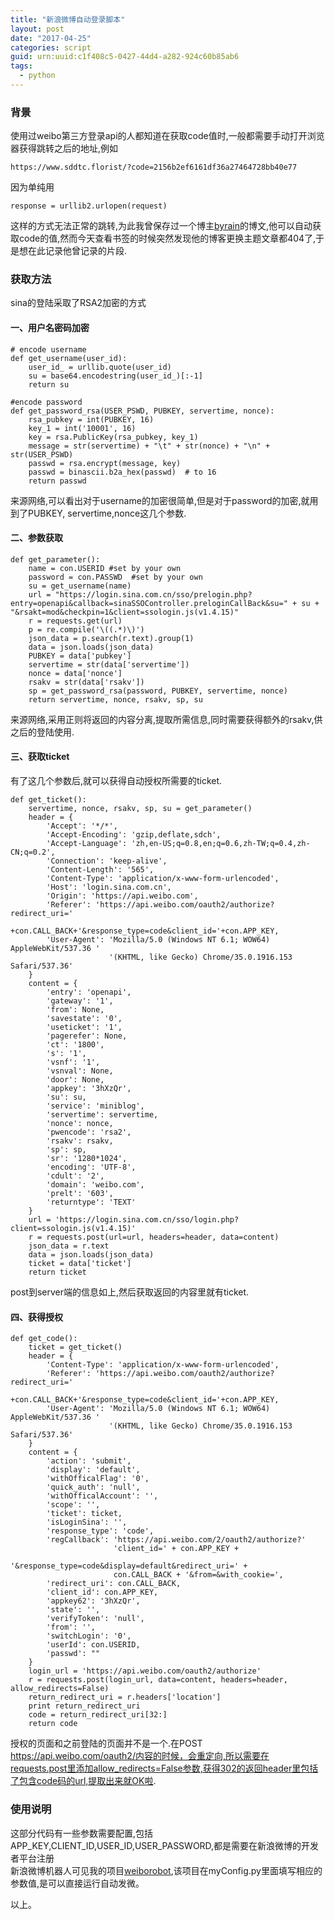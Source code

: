 ```yaml
---
title: "新浪微博自动登录脚本"
layout: post
date: "2017-04-25"
categories: script
guid: urn:uuid:c1f408c5-0427-44d4-a282-924c60b85ab6
tags:
  - python
---
```


### 背景

使用过weibo第三方登录api的人都知道在获取code值时,一般都需要手动打开浏览器获得跳转之后的地址,例如
~~~
https://www.sddtc.florist/?code=2156b2ef6161df36a27464728bb40e77
~~~
因为单纯用  
~~~
response = urllib2.urlopen(request)
~~~
这样的方式无法正常的跳转,为此我曾保存过一个博主[byrain](http://byrain.github.io/)的博文,他可以自动获取code的值,然而今天查看书签的时候突然发现他的博客更换主题文章都404了,于是想在此记录他曾记录的片段.  

### 获取方法

sina的登陆采取了RSA2加密的方式  

#### 一、用户名密码加密

~~~
# encode username
def get_username(user_id):
    user_id_ = urllib.quote(user_id)  
    su = base64.encodestring(user_id_)[:-1]
    return su

#encode password
def get_password_rsa(USER_PSWD, PUBKEY, servertime, nonce):
    rsa_pubkey = int(PUBKEY, 16) 
    key_1 = int('10001', 16) 
    key = rsa.PublicKey(rsa_pubkey, key_1)
    message = str(servertime) + "\t" + str(nonce) + "\n" + str(USER_PSWD)
    passwd = rsa.encrypt(message, key)
    passwd = binascii.b2a_hex(passwd)  # to 16
    return passwd
~~~
来源网络,可以看出对于username的加密很简单,但是对于password的加密,就用到了PUBKEY, servertime,nonce这几个参数.  

#### 二、参数获取  

~~~
def get_parameter():
    name = con.USERID #set by your own
    password = con.PASSWD  #set by your own
    su = get_username(name)
    url = "https://login.sina.com.cn/sso/prelogin.php?entry=openapi&callback=sinaSSOController.preloginCallBack&su=" + su + "&rsakt=mod&checkpin=1&client=ssologin.js(v1.4.15)"
    r = requests.get(url)
    p = re.compile('\((.*)\)')
    json_data = p.search(r.text).group(1)
    data = json.loads(json_data)
    PUBKEY = data['pubkey']
    servertime = str(data['servertime'])
    nonce = data['nonce']
    rsakv = str(data['rsakv'])
    sp = get_password_rsa(password, PUBKEY, servertime, nonce)
    return servertime, nonce, rsakv, sp, su
~~~
来源网络,采用正则将返回的内容分离,提取所需信息,同时需要获得额外的rsakv,供之后的登陆使用.  

#### 三、获取ticket  

有了这几个参数后,就可以获得自动授权所需要的ticket.  
~~~
def get_ticket():
    servertime, nonce, rsakv, sp, su = get_parameter()
    header = {
        'Accept': '*/*',
        'Accept-Encoding': 'gzip,deflate,sdch',
        'Accept-Language': 'zh,en-US;q=0.8,en;q=0.6,zh-TW;q=0.4,zh-CN;q=0.2',
        'Connection': 'keep-alive',
        'Content-Length': '565',
        'Content-Type': 'application/x-www-form-urlencoded',
        'Host': 'login.sina.com.cn',
        'Origin': 'https://api.weibo.com',
        'Referer': 'https://api.weibo.com/oauth2/authorize?redirect_uri='
                   +con.CALL_BACK+'&response_type=code&client_id='+con.APP_KEY,
        'User-Agent': 'Mozilla/5.0 (Windows NT 6.1; WOW64) AppleWebKit/537.36 '
                      '(KHTML, like Gecko) Chrome/35.0.1916.153 Safari/537.36'
    }
    content = {
        'entry': 'openapi',
        'gateway': '1',
        'from': None,
        'savestate': '0',
        'useticket': '1',
        'pagerefer': None,
        'ct': '1800',
        's': '1',
        'vsnf': '1',
        'vsnval': None,
        'door': None,
        'appkey': '3hXzQr',
        'su': su,
        'service': 'miniblog',
        'servertime': servertime,
        'nonce': nonce,
        'pwencode': 'rsa2',
        'rsakv': rsakv,
        'sp': sp,
        'sr': '1280*1024',
        'encoding': 'UTF-8',
        'cdult': '2',
        'domain': 'weibo.com',
        'prelt': '603',
        'returntype': 'TEXT'
    }
    url = 'https://login.sina.com.cn/sso/login.php?client=ssologin.js(v1.4.15)'
    r = requests.post(url=url, headers=header, data=content)
    json_data = r.text
    data = json.loads(json_data)
    ticket = data['ticket']
    return ticket
~~~
post到server端的信息如上,然后获取返回的内容里就有ticket.  

#### 四、获得授权  

~~~
def get_code():
    ticket = get_ticket()
    header = {
        'Content-Type': 'application/x-www-form-urlencoded',
        'Referer': 'https://api.weibo.com/oauth2/authorize?redirect_uri='
                   +con.CALL_BACK+'&response_type=code&client_id='+con.APP_KEY,
        'User-Agent': 'Mozilla/5.0 (Windows NT 6.1; WOW64) AppleWebKit/537.36 '
                      '(KHTML, like Gecko) Chrome/35.0.1916.153 Safari/537.36'
    }
    content = {
        'action': 'submit',
        'display': 'default',
        'withOfficalFlag': '0',
        'quick_auth': 'null',
        'withOfficalAccount': '',
        'scope': '',
        'ticket': ticket,
        'isLoginSina': '',
        'response_type': 'code',
        'regCallback': 'https://api.weibo.com/2/oauth2/authorize?'
                       'client_id=' + con.APP_KEY +
                       '&response_type=code&display=default&redirect_uri=' +
                       con.CALL_BACK + '&from=&with_cookie=',
        'redirect_uri': con.CALL_BACK,
        'client_id': con.APP_KEY,
        'appkey62': '3hXzQr',
        'state': '',
        'verifyToken': 'null',
        'from': '',
        'switchLogin': '0',
        'userId': con.USERID,
        'passwd': ""
    }
    login_url = 'https://api.weibo.com/oauth2/authorize'
    r = requests.post(login_url, data=content, headers=header, allow_redirects=False)
    return_redirect_uri = r.headers['location']
    print return_redirect_uri
    code = return_redirect_uri[32:]
    return code
~~~
授权的页面和之前登陆的页面并不是一个.在POST https://api.weibo.com/oauth2/内容的时候，会重定向,所以需要在requests.post里添加allow_redirects=False参数,获得302的返回header里包括了包含code码的url,提取出来就OK啦.  

### 使用说明  
这部分代码有一些参数需要配置,包括APP_KEY,CLIENT_ID,USER_ID,USER_PASSWORD,都是需要在新浪微博的开发者平台注册  
新浪微博机器人可见我的项目[weiborobot](https://github.com/universe-white-chief/weiborobot),该项目在myConfig.py里面填写相应的参数值,是可以直接运行自动发微。  

以上。





